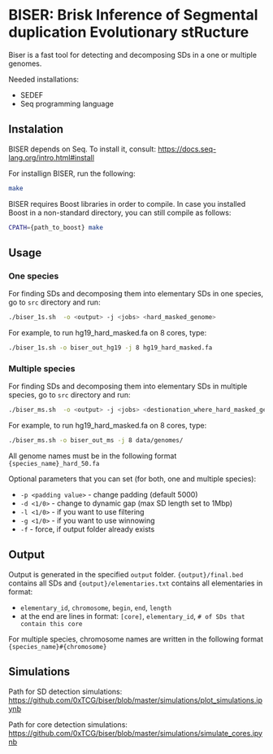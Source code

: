 # BISER: Brisk Inference of Segmental duplication Evolutionary stRucture

Biser is a fast tool for detecting and decomposing SDs in a one or multiple genomes.

Needed installations:
* SEDEF
* Seq programming language


## Instalation

BISER depends on Seq. To install it, consult:
https://docs.seq-lang.org/intro.html#install

For installign BISER, run the following:
```bash
make
```

BISER requires Boost libraries in order to compile. In case you installed Boost in a non-standard directory, you can still compile as follows:
```bash
CPATH={path_to_boost} make
```

## Usage
### One species
For finding SDs and decomposing them into elementary SDs in one species, go to `src` directory and run:
```bash
./biser_1s.sh  -o <output> -j <jobs> <hard_masked_genome> 
```
For example, to run hg19_hard_masked.fa on 8 cores, type:
```bash
./biser_1s.sh -o biser_out_hg19 -j 8 hg19_hard_masked.fa
```

### Multiple species
For finding SDs and decomposing them into elementary SDs in multiple species, go to `src` directory and run:
```bash
./biser_ms.sh  -o <output> -j <jobs> <destionation_where_hard_masked_genomes_are> 
```
For example, to run hg19_hard_masked.fa on 8 cores, type:
```bash
./biser_ms.sh -o biser_out_ms -j 8 data/genomes/
```


All genome names must be in the following format `{species_name}_hard_50.fa`

Optional parameters that you can set (for both, one and multiple species):
* `-p <padding value>` - change padding (default 5000)
* `-d <1/0>` - change to dynamic gap (max SD length set to 1Mbp)
* `-l <1/0>` - if you want to use filtering
* `-g <1/0>` - if you want to use winnowing
* `-f` - force, if output folder already exists

## Output
Output is generated in the specified `output` folder. `{output}/final.bed` contains all SDs and `{output}/elementaries.txt` contains all elementaries in format:
* `elementary_id`, `chromosome`, `begin`, `end`,  `length`
* at the end are lines in format: `[core]`, `elementary_id`, `# of SDs that contain this core`

For multiple species, chromosome names are written in the following format `{species_name}#{chromosome}`

## Simulations
Path for SD detection simulations:
https://github.com/0xTCG/biser/blob/master/simulations/plot_simulations.ipynb


Path for core detection simulations:
https://github.com/0xTCG/biser/blob/master/simulations/simulate_cores.ipynb   

